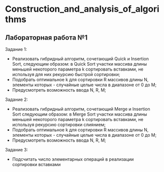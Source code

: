 # Construction_and_analysis_of_algorithms
## Лабораторная работа №1
Задание 1:
- Реализовать гибридный алгоритм, сочетающий Quick и Insertion Sort, следующим образом: в Quick Sort участки массива длины меньшей некоторого параметра k сортировать вставками, не используя для них рекурсию быстрой сортировки;
- Подобрать оптимальное k для сортировки R массивов длины N, элементы которых - случайные целые числа в диапазоне от 0 до  M;
- Предусмотреть возможность ввода N, R, M;

Задание 2:
- Реализовать гибридный алгоритм, сочетающий Merge и Insertion Sort следующим образом: в Merge Sort участки массива длины меньшей некоторого параметра k сортировать вставками, не используя рекурсию сортировки слиянием;
- Подобрать оптимальное k для сортировки R массивов длины N, элементы которых - случайные целые числа в диапазоне от 0 до  M;
- Предусмотреть возможность ввода N, R, M;

Задание 3:
- Подсчитать число элементарных операций в реализации сортировки вставками
